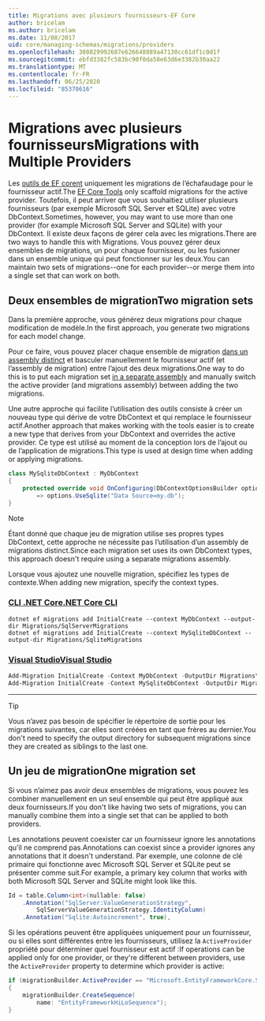 ```yaml
---
title: Migrations avec plusieurs fournisseurs-EF Core
author: bricelam
ms.author: bricelam
ms.date: 11/08/2017
uid: core/managing-schemas/migrations/providers
ms.openlocfilehash: 388829992687e626648889a47130cc61df1c0d1f
ms.sourcegitcommit: ebfd3382fc583bc90f0da58e63d6e3382b30aa22
ms.translationtype: MT
ms.contentlocale: fr-FR
ms.lasthandoff: 06/25/2020
ms.locfileid: "85370616"
---
```

# <a name="migrations-with-multiple-providers"></a><span data-ttu-id="20873-102">Migrations avec plusieurs fournisseurs</span><span class="sxs-lookup"><span data-stu-id="20873-102">Migrations with Multiple Providers</span></span>

<span data-ttu-id="20873-103">Les [outils de EF corent][1] uniquement les migrations de l’échafaudage pour le fournisseur actif.</span><span class="sxs-lookup"><span data-stu-id="20873-103">The [EF Core Tools][1] only scaffold migrations for the active provider.</span></span> <span data-ttu-id="20873-104">Toutefois, il peut arriver que vous souhaitiez utiliser plusieurs fournisseurs (par exemple Microsoft SQL Server et SQLite) avec votre DbContext.</span><span class="sxs-lookup"><span data-stu-id="20873-104">Sometimes, however, you may want to use more than one provider (for example Microsoft SQL Server and SQLite) with your DbContext.</span></span> <span data-ttu-id="20873-105">Il existe deux façons de gérer cela avec les migrations.</span><span class="sxs-lookup"><span data-stu-id="20873-105">There are two ways to handle this with Migrations.</span></span> <span data-ttu-id="20873-106">Vous pouvez gérer deux ensembles de migrations, un pour chaque fournisseur, ou les fusionner dans un ensemble unique qui peut fonctionner sur les deux.</span><span class="sxs-lookup"><span data-stu-id="20873-106">You can maintain two sets of migrations--one for each provider--or merge them into a single set that can work on both.</span></span>

## <a name="two-migration-sets"></a><span data-ttu-id="20873-107">Deux ensembles de migration</span><span class="sxs-lookup"><span data-stu-id="20873-107">Two migration sets</span></span>

<span data-ttu-id="20873-108">Dans la première approche, vous générez deux migrations pour chaque modification de modèle.</span><span class="sxs-lookup"><span data-stu-id="20873-108">In the first approach, you generate two migrations for each model change.</span></span>

<span data-ttu-id="20873-109">Pour ce faire, vous pouvez placer chaque ensemble de migration [dans un assembly distinct][2] et basculer manuellement le fournisseur actif (et l’assembly de migration) entre l’ajout des deux migrations.</span><span class="sxs-lookup"><span data-stu-id="20873-109">One way to do this is to put each migration set [in a separate assembly][2] and manually switch the active provider (and migrations assembly) between adding the two migrations.</span></span>

<span data-ttu-id="20873-110">Une autre approche qui facilite l’utilisation des outils consiste à créer un nouveau type qui dérive de votre DbContext et qui remplace le fournisseur actif.</span><span class="sxs-lookup"><span data-stu-id="20873-110">Another approach that makes working with the tools easier is to create a new type that derives from your DbContext and overrides the active provider.</span></span> <span data-ttu-id="20873-111">Ce type est utilisé au moment de la conception lors de l’ajout ou de l’application de migrations.</span><span class="sxs-lookup"><span data-stu-id="20873-111">This type is used at design time when adding or applying migrations.</span></span>

``` csharp
class MySqliteDbContext : MyDbContext
{
    protected override void OnConfiguring(DbContextOptionsBuilder options)
        => options.UseSqlite("Data Source=my.db");
}
```

> [!NOTE]
> <span data-ttu-id="20873-112">Étant donné que chaque jeu de migration utilise ses propres types DbContext, cette approche ne nécessite pas l’utilisation d’un assembly de migrations distinct.</span><span class="sxs-lookup"><span data-stu-id="20873-112">Since each migration set uses its own DbContext types, this approach doesn't require using a separate migrations assembly.</span></span>

<span data-ttu-id="20873-113">Lorsque vous ajoutez une nouvelle migration, spécifiez les types de contexte.</span><span class="sxs-lookup"><span data-stu-id="20873-113">When adding new migration, specify the context types.</span></span>

### <a name="net-core-cli"></a>[<span data-ttu-id="20873-114">CLI .NET Core</span><span class="sxs-lookup"><span data-stu-id="20873-114">.NET Core CLI</span></span>](#tab/dotnet-core-cli)

```dotnetcli
dotnet ef migrations add InitialCreate --context MyDbContext --output-dir Migrations/SqlServerMigrations
dotnet ef migrations add InitialCreate --context MySqliteDbContext --output-dir Migrations/SqliteMigrations
```

### <a name="visual-studio"></a>[<span data-ttu-id="20873-115">Visual Studio</span><span class="sxs-lookup"><span data-stu-id="20873-115">Visual Studio</span></span>](#tab/vs)

``` powershell
Add-Migration InitialCreate -Context MyDbContext -OutputDir Migrations\SqlServerMigrations
Add-Migration InitialCreate -Context MySqliteDbContext -OutputDir Migrations\SqliteMigrations
```

***

> [!TIP]
> <span data-ttu-id="20873-116">Vous n’avez pas besoin de spécifier le répertoire de sortie pour les migrations suivantes, car elles sont créées en tant que frères au dernier.</span><span class="sxs-lookup"><span data-stu-id="20873-116">You don't need to specify the output directory for subsequent migrations since they are created as siblings to the last one.</span></span>

## <a name="one-migration-set"></a><span data-ttu-id="20873-117">Un jeu de migration</span><span class="sxs-lookup"><span data-stu-id="20873-117">One migration set</span></span>

<span data-ttu-id="20873-118">Si vous n’aimez pas avoir deux ensembles de migrations, vous pouvez les combiner manuellement en un seul ensemble qui peut être appliqué aux deux fournisseurs.</span><span class="sxs-lookup"><span data-stu-id="20873-118">If you don't like having two sets of migrations, you can manually combine them into a single set that can be applied to both providers.</span></span>

<span data-ttu-id="20873-119">Les annotations peuvent coexister car un fournisseur ignore les annotations qu’il ne comprend pas.</span><span class="sxs-lookup"><span data-stu-id="20873-119">Annotations can coexist since a provider ignores any annotations that it doesn't understand.</span></span> <span data-ttu-id="20873-120">Par exemple, une colonne de clé primaire qui fonctionne avec Microsoft SQL Server et SQLite peut se présenter comme suit.</span><span class="sxs-lookup"><span data-stu-id="20873-120">For example, a primary key column that works with both Microsoft SQL Server and SQLite might look like this.</span></span>

``` csharp
Id = table.Column<int>(nullable: false)
    .Annotation("SqlServer:ValueGenerationStrategy",
        SqlServerValueGenerationStrategy.IdentityColumn)
    .Annotation("Sqlite:Autoincrement", true),
```

<span data-ttu-id="20873-121">Si les opérations peuvent être appliquées uniquement pour un fournisseur, ou si elles sont différentes entre les fournisseurs, utilisez la `ActiveProvider` propriété pour déterminer quel fournisseur est actif :</span><span class="sxs-lookup"><span data-stu-id="20873-121">If operations can be applied only for one provider, or they're different between providers, use the `ActiveProvider` property to determine which provider is active:</span></span>

``` csharp
if (migrationBuilder.ActiveProvider == "Microsoft.EntityFrameworkCore.SqlServer")
{
    migrationBuilder.CreateSequence(
        name: "EntityFrameworkHiLoSequence");
}
```

  [1]: ../../miscellaneous/cli/index.md
  [2]: projects.md
